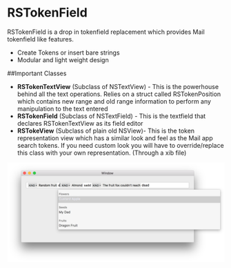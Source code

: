 # RSTokenField

RSTokenField is a drop in tokenfield replacement which provides Mail tokenfield like features.
- Create Tokens or insert bare strings
- Modular and light weight design

##Important Classes
- **RSTokenTextView** (Subclass of NSTextView) - This is the powerhouse behind all the text operations. Relies on a struct called RSTokenPosition which contains
new range and old range information to perform any manipulation to the text entered
- **RSTokenField** (Subclass of NSTextField) - This is the textfield that declares RSTokenTextView as its field editor
- **RSTokeView** (Subclass of plain old NSView)- This is the token representation view which has a similar look and feel as the Mail app search tokens. If you need custom look you will 
have to override/replace this class with your own representation. (Through a xib file)

![RSTokenField](https://raw.githubusercontent.com/1337mus/RSTokenField/master/docs/RSTokenField.png)



